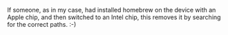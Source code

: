 If someone, as in my case, had installed homebrew on the device with an Apple chip, and then switched to an Intel chip, this removes it by searching for the correct paths. :-)
